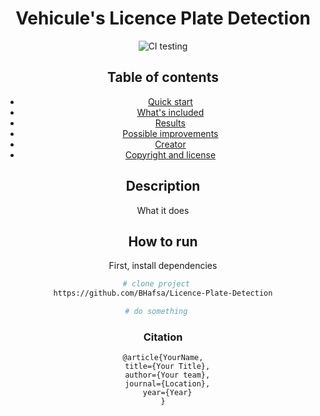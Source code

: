 

<div align="center">    
 
# Vehicule's Licence Plate Detection    


![CI testing](https://github.com/PyTorchLightning/deep-learning-project-template/workflows/CI%20testing/badge.svg?branch=master&event=push)


 ## Table of contents

- [Quick start](#quick-start)
- [What's included](#whats-included)
- [Results](#results)
- [Possible improvements](#possible-improvements)
- [Creator](#creators)
- [Copyright and license](#copyright-and-license)
 
## Description   
What it does   

## How to run   
First, install dependencies   
```bash
# clone project   
https://github.com/BHafsa/Licence-Plate-Detection

# do something   


```

### Citation   
```
@article{YourName,
  title={Your Title},
  author={Your team},
  journal={Location},
  year={Year}
}
```   
